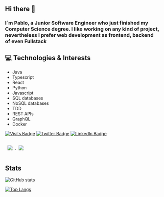 ## Hi there 👋
### I´m Pablo, a Junior Software Engineer who just finished my Computer Science degree. I like working on any kind of project, nevertheless I prefer web development as frontend, backend of even Fullstack

## 💻 Technologies & Interests
  - Java
  - Typescript
  - React
  - Python
  - Javascript
  - SQL databases
  - NoSQL databases
  - TDD
  - REST APIs
  - GraphQL
  - Docker

[![Visits Badge](https://badges.pufler.dev/visits/braydoncoyer/braydoncoyer)](https:braydoncoyer.dev)
[![Twitter Badge](https://img.shields.io/badge/Twitter-Profile-informational?style=flat&logo=twitter&logoColor=white&color=1CA2F1)](https://twitter.com/phdez20)
[![LinkedIn Badge](https://img.shields.io/badge/LinkedIn-Profile-informational?style=flat&logo=linkedin&logoColor=white&color=0D76A8)](https://www.linkedin.com/in/pablo-hern%C3%A1ndez-caracena-79838b1b8/)


<!-- Pinned Repositories -->

<a href="https://github.com/pnandez/DashBoardFutbol">
  <img align="center" style="margin:1rem 0.5rem" src="https://github-readme-stats.vercel.app/api/pin/?username=pnandez&repo=DashBoardFutbol&title_color=ffffff&text_color=c9cacc&icon_color=4AB197&bg_color=1A2B34" />
</a>

<a href="https://github.com/pnandez/typescript-TDD-boilerplate">
<img align="center" style="margin:0.5rem" src="https://github-readme-stats.vercel.app/api/pin/?username=pnandez&repo=typescript-TDD-boilerplate&title_color=ffffff&text_color=c9cacc&icon_color=4AB197&bg_color=1A2B34" />
</a>

<br>

## Stats

<!-- Stats -->
![GitHub stats](https://github-readme-stats.vercel.app/api?username=pnandez&show_icons=true&theme=radical)


[![Top Langs](https://github-readme-stats.vercel.app/api/top-langs/?username=pnandez&layout=compact&title_color=ffffff&text_color=c9cacc&icon_color=4AB197&bg_color=1A2B34)](https://github.com/pnandez/github-readme-stats)


<!--
**pnandez/pnandez** is a ✨ _special_ ✨ repository because its `README.md` (this file) appears on your GitHub profile.

Here are some ideas to get you started:

- 🔭 I’m currently working on ...
- 🌱 I’m currently learning ...
- 👯 I’m looking to collaborate on ...
- 🤔 I’m looking for help with ...
- 💬 Ask me about ...
- 📫 How to reach me: ...
- 😄 Pronouns: ...
- ⚡ Fun fact: ...
-->
